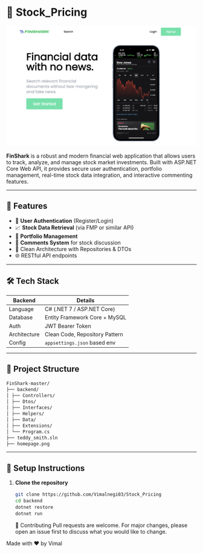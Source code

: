 # 🦈 Stock_Pricing

![Homepage](/homepage.png)

**FinShark** is a robust and modern financial web application that allows users to track, analyze, and manage stock market investments. Built with ASP.NET Core Web API, it provides secure user authentication, portfolio management, real-time stock data integration, and interactive commenting features.

---

## 🚀 Features

- 🔐 **User Authentication** (Register/Login)
- 📈 **Stock Data Retrieval** (via FMP or similar API)
- 💼 **Portfolio Management**
- 💬 **Comments System** for stock discussion
- 🧰 Clean Architecture with Repositories & DTOs
- 🌐 RESTful API endpoints

---

## 🛠 Tech Stack

| Backend        | Details                      |
|----------------|------------------------------|
| Language       | C# (.NET 7 / ASP.NET Core)   |
| Database       | Entity Framework Core + MySQL |
| Auth           | JWT Bearer Token              |
| Architecture   | Clean Code, Repository Pattern |
| Config         | `appsettings.json` based env |

---

## 📁 Project Structure
```
FinShark-master/
├── backend/
│ ├── Controllers/
│ ├── Dtos/
│ ├── Interfaces/
│ ├── Helpers/
│ ├── Data/
│ ├── Extensions/
│ └── Program.cs
├── teddy_smith.sln
├── homepage.png
```

---

## 🧪 Setup Instructions

1. **Clone the repository**
   ```bash
   git clone https://github.com/Vimalnegi03/Stock_Pricing
   cd backend
   dotnet restore
   dotnet run
   ```

   🤝 Contributing
Pull requests are welcome. For major changes, please open an issue first to discuss what you would like to change.

Made with ❤️ by Vimal

